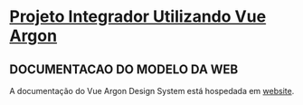 <h1 id="argon-design-system"><a href="https://www.creative-tim.com/product/vue-argon-design-system">Projeto Integrador Utilizando Vue Argon</a></h1>

<h2 id="documentation">DOCUMENTACAO DO MODELO DA WEB</h2>

<p>A documentação do Vue Argon Design System está hospedada em <a href="https://demos.creative-tim.com/vue-argon-design-system">website</a>.</p>
